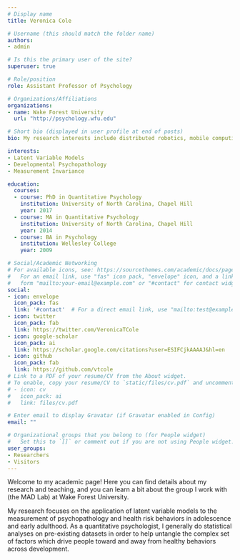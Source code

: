 ```yaml
---
# Display name
title: Veronica Cole

# Username (this should match the folder name)
authors:
- admin

# Is this the primary user of the site?
superuser: true

# Role/position
role: Assistant Professor of Psychology

# Organizations/Affiliations
organizations:
- name: Wake Forest University
  url: "http://psychology.wfu.edu"

# Short bio (displayed in user profile at end of posts)
bio: My research interests include distributed robotics, mobile computing and programmable matter.

interests:
- Latent Variable Models
- Developmental Psychopathology
- Measurement Invariance

education:
  courses:
  - course: PhD in Quantitative Psychology
    institution: University of North Carolina, Chapel Hill
    year: 2017
  - course: MA in Quantitative Psychology
    institution: University of North Carolina, Chapel Hill
    year: 2014
  - course: BA in Psychology
    institution: Wellesley College
    year: 2009

# Social/Academic Networking
# For available icons, see: https://sourcethemes.com/academic/docs/page-builder/#icons
#   For an email link, use "fas" icon pack, "envelope" icon, and a link in the
#   form "mailto:your-email@example.com" or "#contact" for contact widget.
social:
- icon: envelope
  icon_pack: fas
  link: '#contact'  # For a direct email link, use "mailto:test@example.org".
- icon: twitter
  icon_pack: fab
  link: https://twitter.com/VeronicaTCole
- icon: google-scholar
  icon_pack: ai
  link: https://scholar.google.com/citations?user=ESIFCjkAAAAJ&hl=en
- icon: github
  icon_pack: fab
  link: https://github.com/vtcole
# Link to a PDF of your resume/CV from the About widget.
# To enable, copy your resume/CV to `static/files/cv.pdf` and uncomment the lines below.
# - icon: cv
#   icon_pack: ai
#   link: files/cv.pdf

# Enter email to display Gravatar (if Gravatar enabled in Config)
email: ""

# Organizational groups that you belong to (for People widget)
#   Set this to `[]` or comment out if you are not using People widget.
user_groups:
- Researchers
- Visitors
---
```


Welcome to my academic page! Here you can find details about my research and teaching, and you can learn a bit about the group I work with (the MAD Lab) at Wake Forest University. 

My research focuses on the application of latent variable models to the measurement of psychopathology and health risk behaviors in adolescence and early adulthood. As a quantitative psychologist, I generally do statistical analyses on pre-existing datasets in order to help untangle the complex set of factors which drive people toward and away from healthy behaviors across development.

